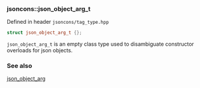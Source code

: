 ### jsoncons::json_object_arg_t 

Defined in header `jsoncons/tag_type.hpp`

```c++
struct json_object_arg_t {};
```

`json_object_arg_t` is an empty class type used to disambiguate constructor overloads for json objects.

### See also

[json_object_arg](json_object_arg.md)
